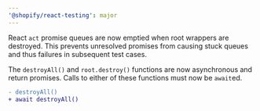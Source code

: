 ```yaml
---
'@shopify/react-testing': major
---
```


React `act` promise queues are now emptied when root wrappers are destroyed. This prevents unresolved promises from causing stuck queues and thus failures in subsequent test cases.

The `destroyAll()` and `root.destroy()` functions are now asynchronous and return promises. Calls to either of these functions must now be `await`ed.

```diff
- destroyAll()
+ await destroyAll()
```
